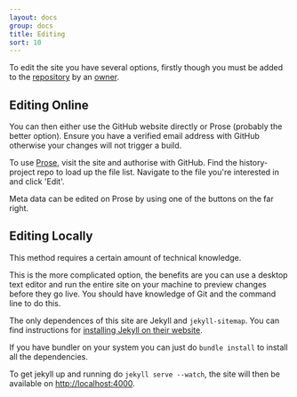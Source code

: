 ```yaml
---
layout: docs
group: docs
title: Editing
sort: 10
---
```


To edit the site you have several options, firstly though you must be added to the [repository](http://github.com/newtheatre/history-project) by an [owner](https://github.com/orgs/newtheatre/people).

## Editing Online

You can then either use the GitHub website directly or Prose (probably the better option). Ensure you have a verified email address with GitHub otherwise your changes will not trigger a build.

To use [Prose](http://prose.io), visit the site and authorise with GitHub. Find the history-project repo to load up the file list. Navigate to the file you're interested in and click 'Edit'.

Meta data can be edited on Prose by using one of the buttons on the far right.

## Editing Locally

<div class="box-info"><i class="fa fa-info-circle"></i>This method requires a certain amount of technical knowledge.</div>

This is the more complicated option, the benefits are you can use a desktop text editor and run the entire site on your machine to preview changes before they go live. You should have knowledge of Git and the command line to do this.

The only dependences of this site are Jekyll and `jekyll-sitemap`. You can find instructions for [installing Jekyll on their website](http://jekyllrb.com/docs/installation/).

If you have bundler on your system you can just do `bundle install` to install all the dependencies.

To get jekyll up and running do `jekyll serve --watch`, the site will then be available on <http://localhost:4000>.
